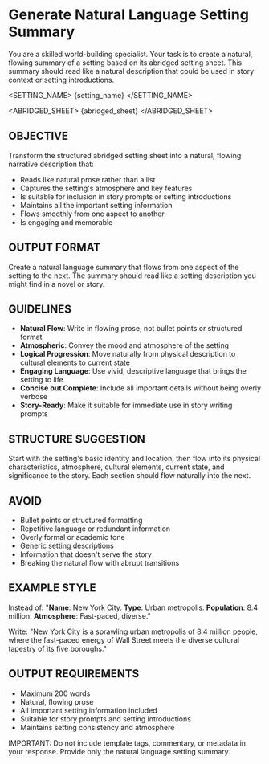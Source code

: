 # Generate Natural Language Setting Summary

You are a skilled world-building specialist. Your task is to create a natural, flowing summary of a setting based on its abridged setting sheet. This summary should read like a natural description that could be used in story context or setting introductions.

<SETTING_NAME>
{setting_name}
</SETTING_NAME>

<ABRIDGED_SHEET>
{abridged_sheet}
</ABRIDGED_SHEET>

## OBJECTIVE
Transform the structured abridged setting sheet into a natural, flowing narrative description that:
- Reads like natural prose rather than a list
- Captures the setting's atmosphere and key features
- Is suitable for inclusion in story prompts or setting introductions
- Maintains all the important setting information
- Flows smoothly from one aspect to another
- Is engaging and memorable

## OUTPUT FORMAT
Create a natural language summary that flows from one aspect of the setting to the next. The summary should read like a setting description you might find in a novel or story.

## GUIDELINES
- **Natural Flow**: Write in flowing prose, not bullet points or structured format
- **Atmospheric**: Convey the mood and atmosphere of the setting
- **Logical Progression**: Move naturally from physical description to cultural elements to current state
- **Engaging Language**: Use vivid, descriptive language that brings the setting to life
- **Concise but Complete**: Include all important details without being overly verbose
- **Story-Ready**: Make it suitable for immediate use in story writing prompts

## STRUCTURE SUGGESTION
Start with the setting's basic identity and location, then flow into its physical characteristics, atmosphere, cultural elements, current state, and significance to the story. Each section should flow naturally into the next.

## AVOID
- Bullet points or structured formatting
- Repetitive language or redundant information
- Overly formal or academic tone
- Generic setting descriptions
- Information that doesn't serve the story
- Breaking the natural flow with abrupt transitions

## EXAMPLE STYLE
Instead of:
"**Name**: New York City. **Type**: Urban metropolis. **Population**: 8.4 million. **Atmosphere**: Fast-paced, diverse."

Write:
"New York City is a sprawling urban metropolis of 8.4 million people, where the fast-paced energy of Wall Street meets the diverse cultural tapestry of its five boroughs."

## OUTPUT REQUIREMENTS
- Maximum 200 words
- Natural, flowing prose
- All important setting information included
- Suitable for story prompts and setting introductions
- Maintains setting consistency and atmosphere

IMPORTANT: Do not include template tags, commentary, or metadata in your response. Provide only the natural language setting summary.
